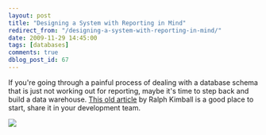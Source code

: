 ```yaml
---
layout: post
title: "Designing a System with Reporting in Mind"
redirect_from: "/designing-a-system-with-reporting-in-mind/"
date: 2009-11-29 14:45:00
tags: [databases]
comments: true
dblog_post_id: 67
---
```

If you're going through a painful process of dealing with a database schema that is just not working out for reporting, maybe it's time to step back and build a data warehouse. [This old article](https://web.archive.org/web/20110305065913/https://www.ralphkimball.com/html/articles_search/articles1997/9708d15.html) by Ralph Kimball is a good place to start, share it in your development team.

![](https://web.archive.org/web/20110305065913/https://www.ralphkimball.com/html/articles_search/articles1997/9708d15/9708kimb.gif)

